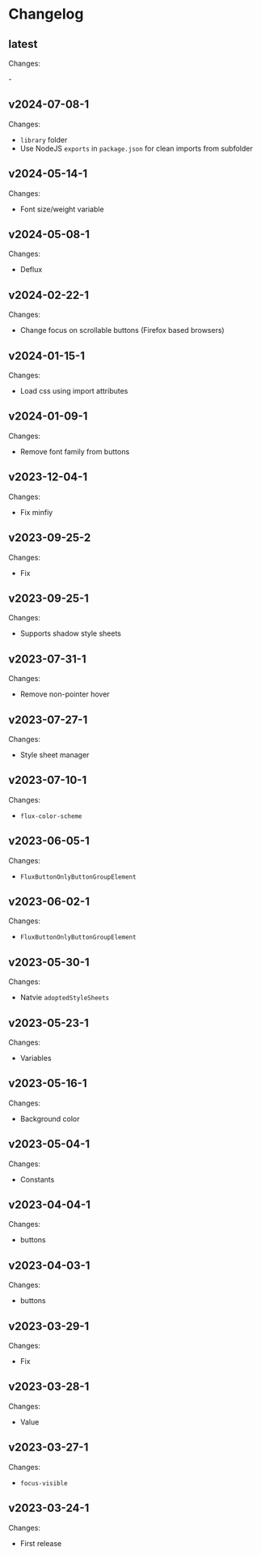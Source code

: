 # Changelog

## latest

Changes:

\-

## v2024-07-08-1

Changes:

- `library` folder
- Use NodeJS `exports` in `package.json` for clean imports from subfolder

## v2024-05-14-1

Changes:

- Font size/weight variable

## v2024-05-08-1

Changes:

- Deflux

## v2024-02-22-1

Changes:

- Change focus on scrollable buttons (Firefox based browsers)

## v2024-01-15-1

Changes:

- Load css using import attributes

## v2024-01-09-1

Changes:

- Remove font family from buttons

## v2023-12-04-1

Changes:

- Fix minfiy

## v2023-09-25-2

Changes:

- Fix

## v2023-09-25-1

Changes:

- Supports shadow style sheets

## v2023-07-31-1

Changes:

- Remove non-pointer hover

## v2023-07-27-1

Changes:

- Style sheet manager

## v2023-07-10-1

Changes:

- `flux-color-scheme`

## v2023-06-05-1

Changes:

- `FluxButtonOnlyButtonGroupElement`

## v2023-06-02-1

Changes:

- `FluxButtonOnlyButtonGroupElement`

## v2023-05-30-1

Changes:

- Natvie `adoptedStyleSheets`

## v2023-05-23-1

Changes:

- Variables

## v2023-05-16-1

Changes:

- Background color

## v2023-05-04-1

Changes:

- Constants

## v2023-04-04-1

Changes:

- buttons

## v2023-04-03-1

Changes:

- buttons

## v2023-03-29-1

Changes:

- Fix

## v2023-03-28-1

Changes:

- Value

## v2023-03-27-1

Changes:

- `focus-visible`

## v2023-03-24-1

Changes:

- First release
